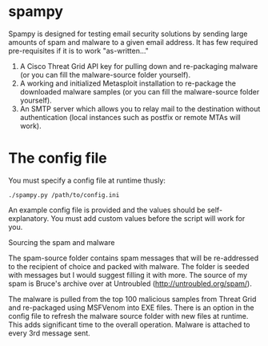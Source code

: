 # spampy

Spampy is designed for testing email security solutions by sending large amounts of spam and malware to a given email address. It has few required pre-requisites if it is to work "as-written..."

1. A Cisco Threat Grid API key for pulling down and re-packaging malware (or you can fill the malware-source folder yourself).
2. A working and initialized Metasploit installation to re-package the downloaded malware samples (or you can fill the malware-source folder yourself).
3. An SMTP server which allows you to relay mail to the destination without authentication (local instances such as postfix or remote MTAs will work).

<h1>The config file</h1>

You must specify a config file at runtime thusly:

    ./spampy.py /path/to/config.ini

An example config file is provided and the values should be self-explanatory. You must add custom values before the script will work for you.

Sourcing the spam and malware

The spam-source folder contains spam  messages that will be re-addressed to the recipient of choice and packed with malware. The folder is seeded with messages but I would suggest filling it with more. The source of my spam is Bruce's archive over at Untroubled (http://untroubled.org/spam/).

The malware is pulled from the top 100 malicious samples from Threat Grid and re-packaged using MSFVenom into EXE files. There is an option in the config file to refresh the malware source folder with new files at runtime. This adds significant time to the overall operation. Malware is attached to every 3rd message sent.
